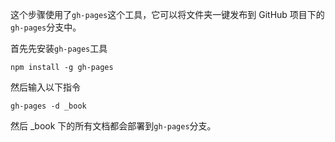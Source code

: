 这个步骤使用了`gh-pages`这个工具，它可以将文件夹一键发布到 GitHub 项目下的`gh-pages`分支中。

首先先安装`gh-pages`工具

```
npm install -g gh-pages
```

然后输入以下指令

```
gh-pages -d _book
```

然后 \_book 下的所有文档都会部署到`gh-pages`分支。

